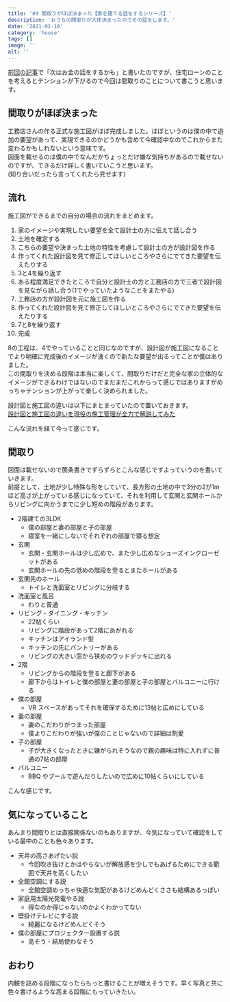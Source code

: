 ```yaml
---
title: '#4 間取りがほぼ決まった【家を建てる話をするシリーズ】'
description: 'おうちの間取りが大体決まったのでその話をします。'
date: '2021-01-10'
category: 'house'
tags: []
image: ''
alt: ''
---
```


[前回の記事](/2020/12/my-home-03/)で「次はお金の話をするかも」と書いたのですが、住宅ローンのことを考えるとテンションが下がるので今回は間取りのことについて書こうと思います。

## 間取りがほぼ決まった

工務店さんの作る正式な施工図がほぼ完成しました。ほぼというのは僕の中で追加の要望があって、実現できるのかどうかも含めて今確認中なのでこれからまた変わるかもしれないという意味です。  
図面を載せるのは僕の中でなんだかちょっとだけ嫌な気持ちがあるので載せないのですが、できるだけ詳しく書いていこうと思います。  
(知り合いだったら言ってくれたら見せます)

## 流れ

施工図ができるまでの自分の場合の流れをまとめます。

1. 家のイメージや実現したい要望を全て設計士の方に伝えて話し合う
2. 土地を確定する
3. こちらの要望や決まった土地の特性を考慮して設計士の方が設計図を作る
4. 作ってくれた設計図を見て修正してほしいところやさらにでてきた要望を伝えたりする
5. 3と4を繰り返す
6. ある程度満足できたところで自分と設計士の方と工務店の方で三者で設計図を見ながら話し合う(1でやっていたようなことをまたやる)
7. 工務店の方が設計図を元に施工図を作る
8. 作ってくれた設計図を見て修正してほしいところやさらにでてきた要望を伝えたりする
9. 7と8を繰り返す
10. 完成

8の工程は、4でやっていることと同じなのですが、設計図が施工図になることでより明確に完成後のイメージが湧くので新たな要望が出るってことが僕はありました。  
この間取りを決める段階は本当に楽しくて、間取りだけだと完全な家の立体的なイメージができるわけではないのでまだまだこれからって感じではありますがめっちゃテンションが上がって楽しく決められました。

設計図と施工図の違いは以下にまとまっていたので置いておきます。  
[設計図と施工図の違いを現役の施工管理が全力で解説してみた](https://kimagureneko0411.com/sekkeizu-sekouzu/)

こんな流れを経て今って感じです。

## 間取り

図面は載せないので箇条書きでずらずらとこんな感じですよっていうのを書いていきます。  
前提として、土地が少し特殊な形をしていて、長方形の土地の中で3分の2が1mほど高さが上がっている感じになっていて、それを利用して玄関と玄関ホールからリビングに向かうまでに少し短めの階段があります。

- 2階建ての3LDK
  - 僕の部屋と妻の部屋と子の部屋
  - 寝室を一緒にしないでそれぞれの部屋で寝る想定
- 玄関
  - 玄関・玄関ホールは少し広めで、また少し広めなシューズインクローゼットがある
  - 玄関ホールの先の低めの階段を登るとまたホールがある
- 玄関先のホール
  - トイレと洗面室とリビングに分岐する
- 洗面室と風呂
  - わりと普通
- リビング・ダイニング・キッチン
  - 22帖くらい
  - リビングに階段があって2階にあがれる
  - キッチンはアイランド型
  - キッチンの先にパントリーがある
  - リビングの大きい窓から狭めのウッドデッキに出れる
- 2階
  - リビングからの階段を登ると廊下がある
  - 廊下からはトイレと僕の部屋と妻の部屋と子の部屋とバルコニーに行ける
- 僕の部屋
  - VR スペースがあってそれを確保するために13帖と広めにしている
- 妻の部屋
  - 妻のこだわりがつまった部屋
  - 僕よりこだわりが強いが僕のことじゃないので詳細は割愛
- 子の部屋
  - 子が大きくなったときに嫌がられそうなので親の趣味は特に入れずに普通の7帖の部屋
- バルコニー
  - BBQ やプールで遊んだりしたいので広めに10帖くらいにしている

こんな感じです。

## 気になっていること

あんまり間取りとは直接関係ないのもありますが、今気になっていて確認をしている最中のことも色々あります。

- 天井の高さあげたい説
  - 今回吹き抜けとかはやらないが解放感を少しでもあげるためにできる範囲で天井を高くしたい
- 全館空調にする説
  - 全館空調めっちゃ快適な気配があるけどめんどくささも結構あるっぽい
- 家庭用太陽光発電やる説
  - 得なのか得じゃないのかよくわかってない
- 壁掛けテレビにする説
  - 綺麗になるけどめんどくそう
- 僕の部屋にプロジェクター設置する説
  - 高そう・結局使わなそう

## おわり

内観を詰める段階になったらもっと書けることが増えそうです。早く写真と共に色々書けるような高まる段階にもっていきたい。
